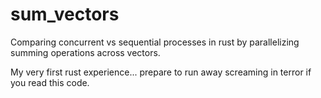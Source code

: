 # sum_vectors
Comparing concurrent vs sequential processes in rust by parallelizing summing operations across vectors.

My very first rust experience... prepare to run away screaming in terror if you read this code.
